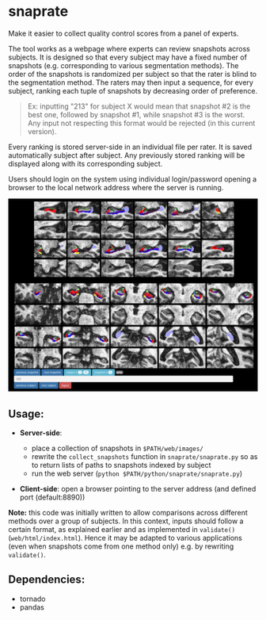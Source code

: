 # snaprate

Make it easier to collect quality control scores from a panel of experts.

The tool works as a webpage where experts can review snapshots across subjects.
It is designed so that every subject may have a fixed number of snapshots
(e.g. corresponding to various segmentation methods).
The order of the snapshots is randomized per subject so that the rater is blind
to the segmentation method.
The raters may then input a sequence, for every subject, ranking each tuple of
snapshots by decreasing order of preference.

> Ex: inputting "213" for subject X would mean that snapshot #2 is the best one,
followed by snapshot #1, while snapshot #3 is the worst. Any input not respecting
this format would be rejected (in this current version).

Every ranking is stored server-side in an individual file per rater. It is saved
 automatically subject after subject. Any previously stored ranking will be
  displayed along with its corresponding subject.

Users should login on the system using individual login/password opening a
browser to the local network address where the server is running.

![screenshot.png](screenshot.png)

## Usage:

- **Server-side**:
  - place a collection of snapshots in `$PATH/web/images/`
  - rewrite the `collect_snapshots` function in `snaprate/snaprate.py` so as to
     return lists of paths to snapshots indexed by subject
  - run the web server (`python $PATH/python/snaprate/snaprate.py`)

- **Client-side**: open a browser pointing to the server address (and defined
  port (default:8890))

**Note:** this code was initially written to allow comparisons across different
methods over a group of subjects. In this context, inputs should follow a
certain format, as explained earlier and as implemented in `validate()`
(`web/html/index.html`).
Hence it may be adapted to various applications (even when snapshots come from
  one method only) e.g. by rewriting `validate()`.

## Dependencies:

- tornado
- pandas
